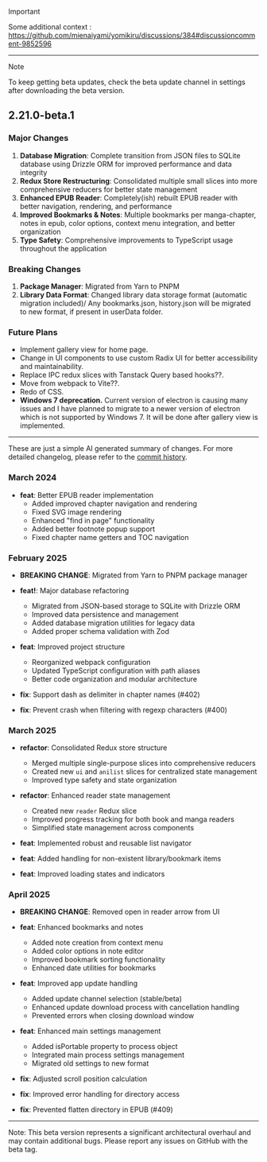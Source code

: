 > [!Important]
> Some additional context : <https://github.com/mienaiyami/yomikiru/discussions/384#discussioncomment-9852596>

---

> [!Note]
> To keep getting beta updates, check the beta update channel in settings after downloading the beta version.

## 2.21.0-beta.1

### Major Changes

1. **Database Migration**: Complete transition from JSON files to SQLite database using Drizzle ORM for improved performance and data integrity
2. **Redux Store Restructuring**: Consolidated multiple small slices into more comprehensive reducers for better state management
3. **Enhanced EPUB Reader**: Completely(ish) rebuilt EPUB reader with better navigation, rendering, and performance
4. **Improved Bookmarks & Notes**: Multiple bookmarks per manga-chapter, notes in epub, color options, context menu integration, and better organization
5. **Type Safety**: Comprehensive improvements to TypeScript usage throughout the application

### Breaking Changes

1. **Package Manager**: Migrated from Yarn to PNPM
2. **Library Data Format**: Changed library data storage format (automatic migration included)/ Any bookmarks.json, history.json will be migrated to new format, if present in userData folder.

### Future Plans

- Implement gallery view for home page.
- Change in UI components to use custom Radix UI for better accessibility and maintainability.
- Replace IPC redux slices with Tanstack Query based hooks??.
- Move from webpack to Vite??.
- Redo of CSS.
- **Windows 7 deprecation.** Current version of electron is causing many issues and I have planned to migrate to a newer version of electron which is not supported by Windows 7. It will be done after gallery view is implemented.

---

These are just a simple AI generated summary of changes. For more detailed changelog, please refer to the [commit history](https://github.com/mienaiyami/yomikiru/commits/wip/migrate-to-sqlite).

### March 2024

- **feat**: Better EPUB reader implementation
  - Added improved chapter navigation and rendering
  - Fixed SVG image rendering
  - Enhanced "find in page" functionality
  - Added better footnote popup support
  - Fixed chapter name getters and TOC navigation

### February 2025

- **BREAKING CHANGE**: Migrated from Yarn to PNPM package manager
- **feat!**: Major database refactoring
  - Migrated from JSON-based storage to SQLite with Drizzle ORM
  - Improved data persistence and management
  - Added database migration utilities for legacy data
  - Added proper schema validation with Zod

- **feat**: Improved project structure
  - Reorganized webpack configuration
  - Updated TypeScript configuration with path aliases
  - Better code organization and modular architecture

- **fix**: Support dash as delimiter in chapter names (#402)
- **fix**: Prevent crash when filtering with regexp characters (#400)

### March 2025

- **refactor**: Consolidated Redux store structure
  - Merged multiple single-purpose slices into comprehensive reducers
  - Created new `ui` and `anilist` slices for centralized state management
  - Improved type safety and state organization

- **refactor**: Enhanced reader state management
  - Created new `reader` Redux slice
  - Improved progress tracking for both book and manga readers
  - Simplified state management across components

- **feat**: Implemented robust and reusable list navigator
- **feat**: Added handling for non-existent library/bookmark items
- **feat**: Improved loading states and indicators

### April 2025

- **BREAKING CHANGE**: Removed open in reader arrow from UI
- **feat**: Enhanced bookmarks and notes
  - Added note creation from context menu
  - Added color options in note editor
  - Improved bookmark sorting functionality
  - Enhanced date utilities for bookmarks

- **feat**: Improved app update handling
  - Added update channel selection (stable/beta)
  - Enhanced update download process with cancellation handling
  - Prevented errors when closing download window

- **feat**: Enhanced main settings management
  - Added isPortable property to process object
  - Integrated main process settings management
  - Migrated old settings to new format

- **fix**: Adjusted scroll position calculation
- **fix**: Improved error handling for directory access
- **fix**: Prevented flatten directory in EPUB (#409)

---

Note: This beta version represents a significant architectural overhaul and may contain additional bugs. Please report any issues on GitHub with the beta tag.

